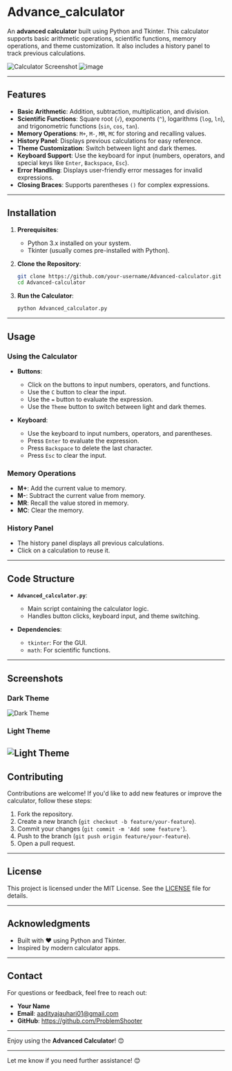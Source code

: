 # Advance_calculator

An **advanced calculator** built using Python and Tkinter. This calculator supports basic arithmetic operations, scientific functions, memory operations, and theme customization. It also includes a history panel to track previous calculations.

![Calculator Screenshot](![image](https://github.com/user-attachments/assets/d8b57ab4-bdbb-481f-9177-03c08a7bea07)) 
![image](https://github.com/user-attachments/assets/f990bce1-3007-41ee-b1cf-4afc3fff974e)

---

## Features

- **Basic Arithmetic**: Addition, subtraction, multiplication, and division.
- **Scientific Functions**: Square root (`√`), exponents (`^`), logarithms (`log`, `ln`), and trigonometric functions (`sin`, `cos`, `tan`).
- **Memory Operations**: `M+`, `M-`, `MR`, `MC` for storing and recalling values.
- **History Panel**: Displays previous calculations for easy reference.
- **Theme Customization**: Switch between light and dark themes.
- **Keyboard Support**: Use the keyboard for input (numbers, operators, and special keys like `Enter`, `Backspace`, `Esc`).
- **Error Handling**: Displays user-friendly error messages for invalid expressions.
- **Closing Braces**: Supports parentheses `()` for complex expressions.

---

## Installation

1. **Prerequisites**:
   - Python 3.x installed on your system.
   - Tkinter (usually comes pre-installed with Python).

2. **Clone the Repository**:
   ```bash
   git clone https://github.com/your-username/Advanced-calculator.git
   cd Advanced-calculator
   ```

3. **Run the Calculator**:
   ```bash
   python Advanced_calculator.py
   ```

---

## Usage

### Using the Calculator

- **Buttons**:
  - Click on the buttons to input numbers, operators, and functions.
  - Use the `C` button to clear the input.
  - Use the `=` button to evaluate the expression.
  - Use the `Theme` button to switch between light and dark themes.

- **Keyboard**:
  - Use the keyboard to input numbers, operators, and parentheses.
  - Press `Enter` to evaluate the expression.
  - Press `Backspace` to delete the last character.
  - Press `Esc` to clear the input.

### Memory Operations

- **M+**: Add the current value to memory.
- **M-**: Subtract the current value from memory.
- **MR**: Recall the value stored in memory.
- **MC**: Clear the memory.

### History Panel

- The history panel displays all previous calculations.
- Click on a calculation to reuse it.

---

## Code Structure

- **`Advanced_calculator.py`**:
  - Main script containing the calculator logic.
  - Handles button clicks, keyboard input, and theme switching.

- **Dependencies**:
  - `tkinter`: For the GUI.
  - `math`: For scientific functions.

---

## Screenshots

### Dark Theme
![Dark Theme](![image](https://github.com/user-attachments/assets/3e1c9f02-924a-41b5-927e-21a16aa81f60)) 

### Light Theme
![Light Theme](![image](https://github.com/user-attachments/assets/48b659b9-f705-4943-a782-da77fca0eae0))
---

## Contributing

Contributions are welcome! If you'd like to add new features or improve the calculator, follow these steps:

1. Fork the repository.
2. Create a new branch (`git checkout -b feature/your-feature`).
3. Commit your changes (`git commit -m 'Add some feature'`).
4. Push to the branch (`git push origin feature/your-feature`).
5. Open a pull request.

---

## License

This project is licensed under the MIT License. See the [LICENSE](LICENSE) file for details.

---

## Acknowledgments

- Built with ❤️ using Python and Tkinter.
- Inspired by modern calculator apps.

---

## Contact

For questions or feedback, feel free to reach out:

- **Your Name**
- **Email**: aadityajauhari01@gmail.com
- **GitHub**: https://github.com/ProblemShooter

---

Enjoy using the **Advanced Calculator**! 😊

---

Let me know if you need further assistance! 😊
